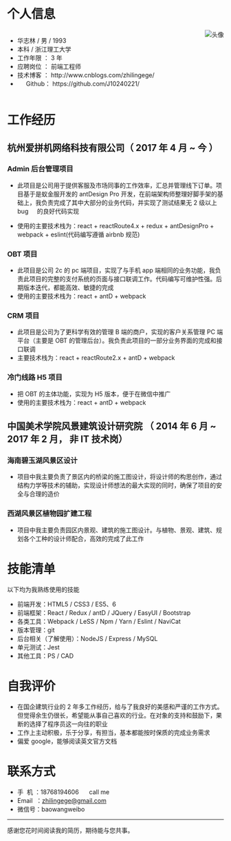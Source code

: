 <h1>个人信息</h1>

<div style="overflow: hidden">
  <img src="https://raw.githubusercontent.com/J10240221/MyResume/master/Avatar.jpg" alt="头像" style="float: right">
  <div>
    <ul>
      <li>华志林 / 男 / 1993</li>
      <li>本科 / 浙江理工大学</li>
      <li>工作年限 ：&nbsp;3 年</li>
      <li>应聘岗位 ： 前端工程师</li>
      <li>技术博客 ： http://www.cnblogs.com/zhilingege/</li>
      <li><img src="https://assets-cdn.github.com/images/icons/emoji/octocat.png" style="width: 1rem;  vertical-align: sub"> Github： https://github.com/J10240221/</li>
    </ul>
  </div>
</div>

# 工作经历

## 杭州爱拼机网络科技有限公司（ 2017 年 4 月 ~ 今 ）

### Admin 后台管理项目

* 此项目是公司用于提供客服及市场同事的工作效率，汇总并管理线下订单。项目基于是蚁金服开发的 antDesign Pro 开发，在前端架构师整理好脚手架的基础上，我负责完成了其中大部分的业务代码，并实现了测试结果无 2 级以上 bug <img  src="https://twemoji.maxcdn.com/36x36/1f41b.png" style="width: 1rem; vertical-align: sub">的良好代码实现

* 使用的主要技术栈为：react + reactRoute4.x + redux + antDesignPro + webpack + eslint(代码编写遵循 airbnb 规范)

### OBT 项目

* 此项目是公司 2c 的 pc 端项目，实现了与手机 app 端相同的业务功能，我负责此项目的完整的支付系统的页面与接口联调工作。代码编写可维护性强。后期版本迭代，都能高效、敏捷的完成
* 使用的主要技术栈为：react + antD + webpack

### CRM 项目

* 此项目是公司为了更科学有效的管理 B 端的商户，实现的客户关系管理 PC 端平台（主要是 OBT 的管理后台）。我负责此项目的一部分业务界面的完成和接口联调
* 主要技术栈为：react + reactRoute2.x + antD + webpack

### 冷门线路 H5 项目

* 把 OBT 的主体功能，实现为 H5 版本，便于在微信中推广
* 使用的主要技术栈为：react + antD + webpack

<!-- ### MNO 项目

我在此项目负责了哪些工作，分别在哪些地方做得出色/和别人不一样/成长快，这个项目中，我最困难的问题是什么，我采取了什么措施，最后结果如何。这个项目中，我最自豪的技术细节是什么，为什么，实施前和实施后的数据对比如何，同事和领导对此的反应如何。

### PQR 项目

我在此项目负责了哪些工作，分别在哪些地方做得出色/和别人不一样/成长快，这个项目中，我最困难的问题是什么，我采取了什么措施，最后结果如何。这个项目中，我最自豪的技术细节是什么，为什么，实施前和实施后的数据对比如何，同事和领导对此的反应如何。 -->

## 中国美术学院风景建筑设计研究院 （ 2014 年 6 月 ~ 2017 年 2 月， 非 IT 技术岗）

### 海南碧玉湖风景区设计

* 项目中我主要负责了景区内的桥梁的施工图设计，将设计师的构思创作，通过结构力学等技术的辅助，实现设计师想法的最大实现的同时，确保了项目的安全与合理的造价

### 西湖风景区植物园扩建工程

* 项目中我主要负责园区内景观、建筑的施工图设计。与植物、景观、建筑、规划各个工种的设计师配合，高效的完成了此工作

# 技能清单

以下均为我熟练使用的技能

* 前端开发：HTML5 / CSS3 / ES5、6
* 前端框架：React / Redux / antD / JQuery / EasyUI / Bootstrap
* 各类工具：Webpack / LeSS / Npm / Yarn / Eslint / NaviCat
* 版本管理：git
* 后台相关（了解使用）：NodeJS / Express / MySQL
* 单元测试：Jest
* 其他工具：PS / CAD

# 自我评价

* 在国企建筑行业的 2 年多工作经历，给与了我良好的美感和严谨的工作方式。但觉得余生仍很长，希望能从事自己喜欢的行业。在对象的支持和鼓励下，果断的选择了程序员这一向往的职业
* 工作上主动积极，乐于分享，有担当，基本都能按时保质的完成业务需求
* 偏爱 google，能够阅读英文官方文档

# 联系方式

* 手&nbsp;&nbsp;机 ：18768194606 <img src="https://twemoji.maxcdn.com/36x36/1f603.png" style="width: 1rem;  vertical-align: sub"> call me
* Email &nbsp;：zhilingege@gmail.com
* 微信号：baowangweibo

---

感谢您花时间阅读我的简历，期待能与您共事。

  <!-- # 开源项目和作品

（这一段用于放置工作以外的、可证明你的能力的材料）

## 开源项目

（对于程序员来讲，没有什么比 Show me the code 能有说服力了）

* [STU](http://github.com/yourname/projectname)：项目的简要说明，Star 和 Fork 数多的可以注明
* [WXYZ](http://github.com/yourname/projectname)：项目的简要说明，Star 和 Fork 数多的可以注明

## 技术文章

（挑选你写作或翻译的技术文章，好的文章可以从侧面证实你的表达和沟通能力，也帮助招聘方更了解你）

* [一个产品经理眼中的云计算：前生今世和未来](http://get.jobdeer.com/706.get)
* [来自 HeroKu 的 HTTP API 设计指南(翻译文章)](http://get.jobdeer.com/343.get) （ 好的翻译文章可以侧证你对英文技术文档的阅读能力） -->

<!-- （我一般主张将技能清单写入到工作经历里边去。不过很难完整，所以有这么一段也不错） -->
